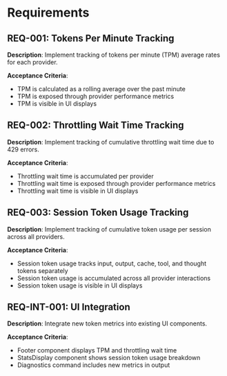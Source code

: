 # Requirements

## REQ-001: Tokens Per Minute Tracking

**Description**: Implement tracking of tokens per minute (TPM) average rates for each provider.

**Acceptance Criteria**:
- TPM is calculated as a rolling average over the past minute
- TPM is exposed through provider performance metrics
- TPM is visible in UI displays

## REQ-002: Throttling Wait Time Tracking

**Description**: Implement tracking of cumulative throttling wait time due to 429 errors.

**Acceptance Criteria**:
- Throttling wait time is accumulated per provider
- Throttling wait time is exposed through provider performance metrics
- Throttling wait time is visible in UI displays

## REQ-003: Session Token Usage Tracking

**Description**: Implement tracking of cumulative token usage per session across all providers.

**Acceptance Criteria**:
- Session token usage tracks input, output, cache, tool, and thought tokens separately
- Session token usage is accumulated across all provider interactions
- Session token usage is visible in UI displays

## REQ-INT-001: UI Integration

**Description**: Integrate new token metrics into existing UI components.

**Acceptance Criteria**:
- Footer component displays TPM and throttling wait time
- StatsDisplay component shows session token usage breakdown
- Diagnostics command includes new metrics in output